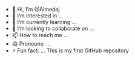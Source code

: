 - 👋 Hi, I’m @Almedaj
- 👀 I’m interested in ...
- 🌱 I’m currently learning ...
- 💞️ I’m looking to collaborate on ...
- 📫 How to reach me ...
- 😄 Pronouns: ...
- ⚡ Fun fact: ...
This is my first GitHub repository
<!---
Almedaj/Almedaj is a ✨ special ✨ repository because its `README.md` (this file) appears on your GitHub profile.
You can click the Preview link to take a look at your changes.
--->
